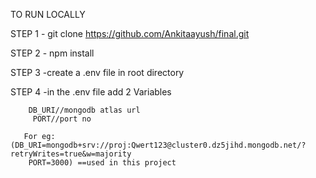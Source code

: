 TO  RUN LOCALLY

STEP 1 - git clone https://github.com/Ankitaayush/final.git

STEP 2 - npm install

STEP 3 -create a .env file in root directory

STEP 4 -in the .env file add 2 Variables

        DB_URI//mongodb atlas url
         PORT//port no
       
       For eg:(DB_URI=mongodb+srv://proj:Qwert123@cluster0.dz5jihd.mongodb.net/?retryWrites=true&w=majority
        PORT=3000) ==used in this project
